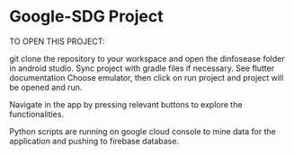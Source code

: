 # Google-SDG Project

TO OPEN THIS PROJECT:

git clone the repository to your workspace and open the dinfosease folder in android studio.
Sync project with gradle files if necessary. See flutter documentation
Choose emulator, then click on run project and project will be opened and run.

Navigate in the app by pressing relevant buttons to explore the functionalities.


Python scripts are running on google cloud console to mine data for the application and pushing to firebase database.
